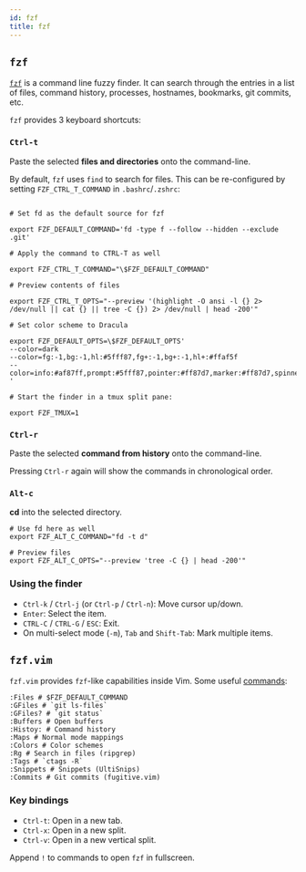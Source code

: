 ```yaml
---
id: fzf
title: fzf
---
```


## `fzf`

[`fzf`](https://github.com/junegunn/fzf) is a command line fuzzy finder. It can search through the entries in a list of files, command history, processes, hostnames, bookmarks, git commits, etc.

`fzf` provides 3 keyboard shortcuts:

### **`Ctrl-t`**

Paste the selected **files and directories** onto the command-line.

By default, `fzf` uses `find` to search for files. This can be re-configured by setting `FZF_CTRL_T_COMMAND` in `.bashrc`/`.zshrc`:

```shell title="~/.zshrc"

# Set fd as the default source for fzf

export FZF_DEFAULT_COMMAND='fd -type f --follow --hidden --exclude .git'

# Apply the command to CTRL-T as well

export FZF_CTRL_T_COMMAND="\$FZF_DEFAULT_COMMAND"

# Preview contents of files

export FZF_CTRL_T_OPTS="--preview '(highlight -O ansi -l {} 2> /dev/null || cat {} || tree -C {}) 2> /dev/null | head -200'"

# Set color scheme to Dracula

export FZF_DEFAULT_OPTS=\$FZF_DEFAULT_OPTS'
--color=dark
--color=fg:-1,bg:-1,hl:#5fff87,fg+:-1,bg+:-1,hl+:#ffaf5f
--color=info:#af87ff,prompt:#5fff87,pointer:#ff87d7,marker:#ff87d7,spinner:#ff87d7
'

# Start the finder in a tmux split pane:

export FZF_TMUX=1

````

### **`Ctrl-r`**

Paste the selected **command from history** onto the command-line.

Pressing `Ctrl-r` again will show the commands in chronological order.

### **`Alt-c`**

**cd** into the selected directory.

```shell title="~/.zshrc"
# Use fd here as well
export FZF_ALT_C_COMMAND="fd -t d"

# Preview files
export FZF_ALT_C_OPTS="--preview 'tree -C {} | head -200'"
````

### Using the finder

- `Ctrl-k` / `Ctrl-j` (or `Ctrl-p` / `Ctrl-n`): Move cursor up/down.
- `Enter`: Select the item.
- `CTRL-C` / `CTRL-G` / `ESC`: Exit.
- On multi-select mode (`-m`), `Tab` and `Shift-Tab`: Mark multiple items.

## `fzf.vim`

`fzf.vim` provides `fzf`-like capabilities inside Vim. Some useful [commands](https://github.com/junegunn/fzf.vim#commands):

```shell
:Files # $FZF_DEFAULT_COMMAND
:GFiles # `git ls-files`
:GFiles? # `git status`
:Buffers # Open buffers
:Histoy: # Command history
:Maps # Normal mode mappings
:Colors # Color schemes
:Rg # Search in files (ripgrep)
:Tags # `ctags -R`
:Snippets # Snippets (UltiSnips)
:Commits # Git commits (fugitive.vim)
```

### Key bindings

- `Ctrl-t`: Open in a new tab.
- `Ctrl-x`: Open in a new split.
- `Ctrl-v`: Open in a new vertical split.

Append `!` to commands to open `fzf` in fullscreen.
